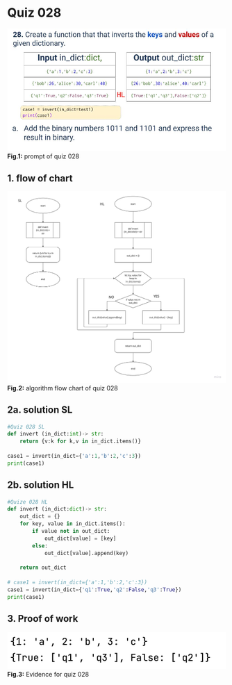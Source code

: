 # Quiz 028
![quiz028.jpg](..%2FAssets%2Fprompt%2Fquiz028.jpg)
**Fig.1:** prompt of quiz 028

## 1. flow of chart
![quiz28_diagram.jpg](..%2FAssets%2Fdiagram%2Fquiz28_diagram.jpg)
**Fig.2:** algorithm flow chart of quiz 028

## 2a. solution SL
```.py
#Quiz 028 SL
def invert (in_dict:int)-> str:
    return {v:k for k,v in in_dict.items()}

case1 = invert(in_dict={'a':1,'b':2,'c':3})
print(case1)
```

## 2b. solution HL
```.py
#Quize 028 HL
def invert (in_dict:dict)-> str:
    out_dict = {}
    for key, value in in_dict.items():
        if value not in out_dict:
            out_dict[value] = [key]
        else:
            out_dict[value].append(key)

    return out_dict

# case1 = invert(in_dict={'a':1,'b':2,'c':3})
case1 = invert(in_dict={'q1':True,'q2':False,'q3':True})
print(case1)
```

## 3. Proof of work
![quiz028_evidence.png](..%2FAssets%2Fevidence%2Fquiz028_evidence.png)
**Fig.3:** Evidence for quiz 028